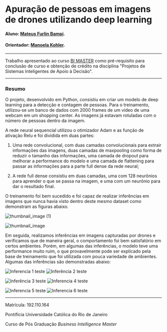 # Apuração de pessoas em imagens de drones utilizando deep learning
#### Aluno: [Mateus Furlin Bampi](https://github.com/MateusBampi).
#### Orientador: [Manoela Kohler](https://github.com/manoelakohler).

---

Trabalho apresentado ao curso [BI MASTER](https://ica.puc-rio.ai/bi-master) como pré-requisito para conclusão de curso e obtenção de crédito na disciplina "Projetos de Sistemas Inteligentes de Apoio à Decisão".

---

### Resumo

O projeto, desenvolvido em Python, consistiu em criar um modelo de deep learning para a detecção e contagem de pessoas. Para o treinamento, utilizou-se um banco de dados com 2000 frames de um vídeo de uma webcam em um shopping center. As imagens já estavam rotuladas com o número de pessoas dentro da imagem.

A rede neural sequencial utilizou o otimizador Adam e as função de ativação Relu e foi dividida em duas partes: 
  
  1. Uma rede convolucional, com duas camadas convolucionais para extrair informações das imagens, duas camadas de maxpooling como forma de reduzir o tamanho das informações, uma camada de dropout para melhorar a performance do modelo e uma camada de flattening para passar as informações para a parte full dense da rede neural;

  2. A rede full dense consistiu em duas camadas, uma com 128 neurônios para aprender o que se passa na imagem, e uma com um neurônio para dar o resultado final.

O treinamento foi bem sucedido e foi capaz de realizar inferências em imagens que nunca havia visto dentro deste mesmo dataset como demonstram as figuras abaixo.

![thumbnail_image (1)](https://user-images.githubusercontent.com/84750991/126877818-6657956e-fbda-4f2a-b713-461a07dd5c73.png)

![thumbnail_image](https://user-images.githubusercontent.com/84750991/126877782-326ee0d8-6180-4786-94d5-18278ded8aaf.png)

Em seguida, realizamos inferências em imagens capturadas por drones e verificamos que de maneira geral, o comportamento foi bem satisfatório em certos ambientes. Porém, em algumas das inferências, o modelo teve uma performance muito ruim, o que provavelmente pode ser explicado pela base de treinamento que foi utilizada com pouca variedade de ambientes. Algumas das inferências são demonstradas abaixo:

![Inferencia 1 teste](https://user-images.githubusercontent.com/84750991/126880598-73dc036b-285b-4a38-99dc-cee05d095963.png) ![Inferência 2 teste](https://user-images.githubusercontent.com/84750991/126880599-d46d02d6-36f1-41b9-8763-28351fbee7bc.png)

![Inferência 3 teste](https://user-images.githubusercontent.com/84750991/126880600-9915642d-7776-493e-9b20-2ad7cd977a4d.png) ![Inferencia 4 teste](https://user-images.githubusercontent.com/84750991/126880602-566aa910-5bba-4b71-8a2e-5ed324dc6a97.png)

![Inferencia 5 teste](https://user-images.githubusercontent.com/84750991/126880605-673f511b-f4c8-4e90-a0bc-a58022434590.png) ![Inferencia 6 teste](https://user-images.githubusercontent.com/84750991/126880607-ec48a503-d2b0-4916-8b38-1c7327e43eeb.png)





---

Matrícula: 192.110.164

Pontifícia Universidade Católica do Rio de Janeiro

Curso de Pós Graduação *Business Intelligence Master*
